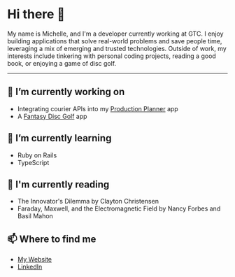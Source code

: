 # Hi there 👋

My name is Michelle, and I'm a developer currently working at GTC. I enjoy building applications that solve real-world problems and save people time, leveraging a mix of emerging and trusted technologies. Outside of work, my interests include tinkering with personal coding projects, reading a good book, or enjoying a game of disc golf.

---

## 🔭 I’m currently working on
- Integrating courier APIs into my [Production Planner](https://production-planner-demo.michellef.dev) app
- A [Fantasy Disc Golf](https://fantasy-dg.michellef.dev) app
 
## 🌱 I’m currently learning
- Ruby on Rails
- TypeScript

## 📖 I'm currently reading
- The Innovator's Dilemma by Clayton Christensen
- Faraday, Maxwell, and the Electromagnetic Field by Nancy Forbes and Basil Mahon
 
## 📫 Where to find me
- [My Website](https://michellef.dev)
- [LinkedIn](https://www.linkedin.com/in/michelle-f-ba0a5017b/)


<!--
**michellevit/michellevit** is a ✨ _special_ ✨ repository because its `README.md` (this file) appears on your GitHub profile.

Here are some ideas to get you started:

- 🔭 I’m currently working on ...
- 🌱 I’m currently learning ...
- 👯 I’m looking to collaborate on ...
- 🤔 I’m looking for help with ...
- 💬 Ask me about ...
- 📫 How to reach me: ...
- 😄 Pronouns: ...
- ⚡ Fun fact: ...
-->
